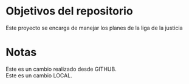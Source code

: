 # Objetivos del repositorio

Este proyecto se encarga de manejar los planes de la liga de la justicia

# Notas

Este es un cambio realizado desde GITHUB.\
Este es un cambio LOCAL.


